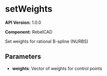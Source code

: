 # setWeights

**API Version:** 1.0.0

**Component:** RebelCAD

Set weights for rational B-spline (NURBS)

## Parameters

- **weights**: Vector of weights for control points

